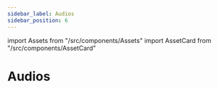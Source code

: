 ```yaml
---
sidebar_label: Audios
sidebar_position: 6
---
```

import Assets from "/src/components/Assets"
import AssetCard from "/src/components/AssetCard"

# Audios

<Assets>
  <AssetCard type="audio" heading="Background Music (11:30 min)" link="https://s.vrgmetri.com/gb-web/portal-docs/asset-library/audio/bgmusic1.mp3" />
  <AssetCard type="audio" heading="Background Music (1 min)" link="https://s.vrgmetri.com/gb-web/portal-docs/asset-library/audio/bgMusic.mp3" />
</Assets>
